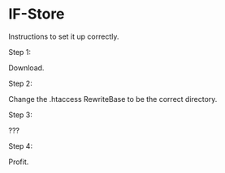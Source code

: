 # IF-Store
Instructions to set it up correctly.

Step 1:

Download.

Step 2:

Change the .htaccess RewriteBase to be the correct directory.

Step 3:

???

Step 4:

Profit.
